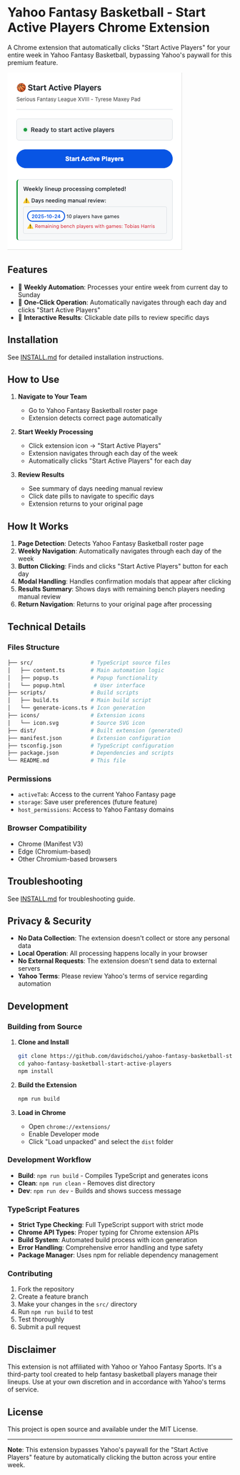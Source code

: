 # Yahoo Fantasy Basketball - Start Active Players Chrome Extension

A Chrome extension that automatically clicks "Start Active Players" for your entire week in Yahoo Fantasy Basketball, bypassing Yahoo's paywall for this premium feature.

![Screenshot](assets/image.png)

## Features

- 🏀 **Weekly Automation**: Processes your entire week from current day to Sunday
- 🎯 **One-Click Operation**: Automatically navigates through each day and clicks "Start Active Players"
- 🔗 **Interactive Results**: Clickable date pills to review specific days

## Installation

See [INSTALL.md](INSTALL.md) for detailed installation instructions.

## How to Use

1. **Navigate to Your Team**
   - Go to Yahoo Fantasy Basketball roster page
   - Extension detects correct page automatically

2. **Start Weekly Processing**
   - Click extension icon → "Start Active Players"
   - Extension navigates through each day of the week
   - Automatically clicks "Start Active Players" for each day

3. **Review Results**
   - See summary of days needing manual review
   - Click date pills to navigate to specific days
   - Extension returns to your original page

## How It Works

1. **Page Detection**: Detects Yahoo Fantasy Basketball roster page
2. **Weekly Navigation**: Automatically navigates through each day of the week
3. **Button Clicking**: Finds and clicks "Start Active Players" button for each day
4. **Modal Handling**: Handles confirmation modals that appear after clicking
5. **Results Summary**: Shows days with remaining bench players needing manual review
6. **Return Navigation**: Returns to your original page after processing

## Technical Details

### Files Structure

```bash
├── src/                  # TypeScript source files
│   ├── content.ts        # Main automation logic
│   ├── popup.ts          # Popup functionality
│   └── popup.html         # User interface
├── scripts/              # Build scripts
│   ├── build.ts          # Main build script
│   └── generate-icons.ts # Icon generation
├── icons/                # Extension icons
│   └── icon.svg          # Source SVG icon
├── dist/                 # Built extension (generated)
├── manifest.json         # Extension configuration
├── tsconfig.json         # TypeScript configuration
├── package.json          # Dependencies and scripts
└── README.md             # This file
```

### Permissions

- `activeTab`: Access to the current Yahoo Fantasy page
- `storage`: Save user preferences (future feature)
- `host_permissions`: Access to Yahoo Fantasy domains

### Browser Compatibility

- Chrome (Manifest V3)
- Edge (Chromium-based)
- Other Chromium-based browsers

## Troubleshooting

See [INSTALL.md](INSTALL.md) for troubleshooting guide.

## Privacy & Security

- **No Data Collection**: The extension doesn't collect or store any personal data
- **Local Operation**: All processing happens locally in your browser
- **No External Requests**: The extension doesn't send data to external servers
- **Yahoo Terms**: Please review Yahoo's terms of service regarding automation

## Development

### Building from Source

1. **Clone and Install**

   ```bash
   git clone https://github.com/davidschoi/yahoo-fantasy-basketball-start-active-players
   cd yahoo-fantasy-basketball-start-active-players
   npm install
   ```

2. **Build the Extension**

   ```bash
   npm run build
   ```

3. **Load in Chrome**
   - Open `chrome://extensions/`
   - Enable Developer mode
   - Click "Load unpacked" and select the `dist` folder

### Development Workflow

- **Build**: `npm run build` - Compiles TypeScript and generates icons
- **Clean**: `npm run clean` - Removes dist directory
- **Dev**: `npm run dev` - Builds and shows success message

### TypeScript Features

- **Strict Type Checking**: Full TypeScript support with strict mode
- **Chrome API Types**: Proper typing for Chrome extension APIs
- **Build System**: Automated build process with icon generation
- **Error Handling**: Comprehensive error handling and type safety
- **Package Manager**: Uses npm for reliable dependency management

### Contributing

1. Fork the repository
2. Create a feature branch
3. Make your changes in the `src/` directory
4. Run `npm run build` to test
5. Test thoroughly
6. Submit a pull request

## Disclaimer

This extension is not affiliated with Yahoo or Yahoo Fantasy Sports. It's a third-party tool created to help fantasy basketball players manage their lineups. Use at your own discretion and in accordance with Yahoo's terms of service.

## License

This project is open source and available under the MIT License.

---

**Note**: This extension bypasses Yahoo's paywall for the "Start Active Players" feature by automatically clicking the button across your entire week.
